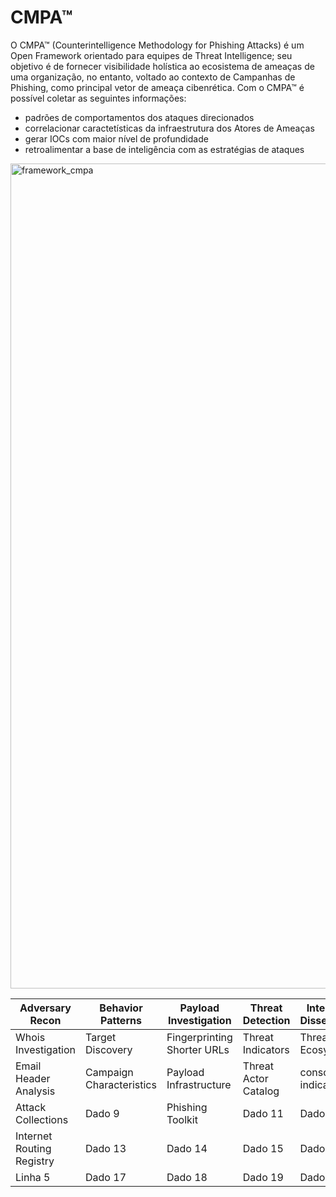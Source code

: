 
# CMPA™
O CMPA™ (Counterintelligence Methodology for Phishing Attacks) é um Open Framework orientado para equipes de Threat Intelligence; seu objetivo é de fornecer visibilidade holística ao ecosistema de ameaças de uma organização, no entanto, voltado ao contexto de Campanhas de Phishing, como principal vetor de ameaça cibenrética. Com o CMPA™ é possível coletar as seguintes informações:

- padrões de comportamentos dos ataques direcionados
- correlacionar caractetísticas da infraestrutura dos Atores de Ameaças
- gerar IOCs com maior nível de profundidade
- retroalimentar a base de inteligência com as estratégias de ataques
  
<img width="1315" height="1320" alt="framework_cmpa" src="https://github.com/user-attachments/assets/15df419f-0b79-48a8-8782-3d5cfcfe0d00" />


| Adversary Recon | Behavior Patterns | Payload Investigation | Threat Detection | Intelligence Dissemination |
|----------|----------|----------|----------|----------|
| Whois Investigation  | Target Discovery  | Fingerprinting Shorter URLs   | Threat Indicators  |  Threat Ecosystem  |
| Email Header Analysis  | Campaign Characteristics   | Payload Infrastructure   | Threat Actor Catalog   | consolidation indicator   |
| Attack Collections | Dado 9   |  Phishing Toolkit   | Dado 11  | Dado 12  |
| Internet Routing Registry  | Dado 13  | Dado 14 | Dado 15  | Dado 16  |
| Linha 5  | Dado 17  | Dado 18  | Dado 19  | Dado 20  |





